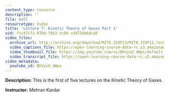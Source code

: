 ```yaml
---
content_type: resource
description: ''
file: null
resourcetype: Video
title: 'Lecture 7: Kinetic Theory of Gases Part 1'
uid: fcc47c71-9784-7853-cc0b-cd475da6dca9
video_files:
  archive_url: http://archive.org/download/MIT8.333F13/MIT8_333F13_lec07_300k.mp4
  video_captions_file: https://open-learning-course-data-rc.s3.amazonaws.com/8-333-statistical-mechanics-i-statistical-mechanics-of-particles-fall-2013/4b8cb9743f985a2d896b95a2d8878802_BhVyiU_dWps.vtt
  video_thumbnail_file: https://img.youtube.com/vi/BhVyiU_dWps/default.jpg
  video_transcript_file: https://open-learning-course-data-rc.s3.amazonaws.com/8-333-statistical-mechanics-i-statistical-mechanics-of-particles-fall-2013/058ba7e6ebb0f65b84efa51d568e001f_BhVyiU_dWps.pdf
video_metadata:
  youtube_id: BhVyiU_dWps
---
```


**Description:** This is the first of five lectures on the Kinetic Theory of Gases.

**Instructor:** Mehran Kardar